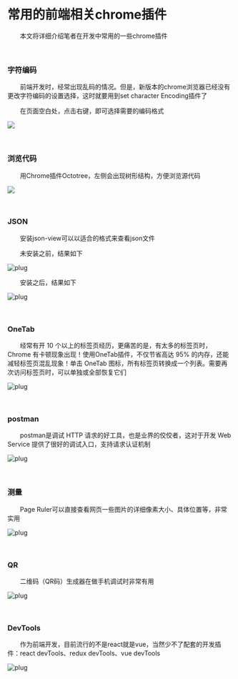 # 常用的前端相关chrome插件

&emsp;&emsp;本文将详细介绍笔者在开发中常用的一些chrome插件

 

&nbsp;

### 字符编码

&emsp;&emsp;前端开发时，经常出现乱码的情况。但是，新版本的chrome浏览器已经没有更改字符编码的设置选择，这时就要用到set character Encoding插件了

&emsp;&emsp;在页面空白处，点击右键，即可选择需要的编码格式

![](https://pic.xiaohuochai.site/blog/chromePlug8.png)
 

&nbsp;

### 浏览代码

&emsp;&emsp;用Chrome插件Octotree，左侧会出现树形结构，方便浏览源代码

![](https://pic.xiaohuochai.site/blog/chromePlug1.png)
 

&nbsp;

### JSON

&emsp;&emsp;安装json-view可以以适合的格式来查看json文件

&emsp;&emsp;未安装之前，结果如下

![plug](https://pic.xiaohuochai.site/blog/chromePlug2.png)

&emsp;&emsp;安装之后，结果如下

![plug](https://pic.xiaohuochai.site/blog/chromePlug3.png)
 

&nbsp;

### OneTab

&emsp;&emsp;经常有开 10 个以上的标签页经历，更痛苦的是，有太多的标签页时，Chrome 有卡顿现象出现！使用OneTab插件，不仅节省高达 95% 的内存，还能减轻标签页混乱现象！单击 OneTab 图标，所有标签页转换成一个列表。需要再次访问标签页时，可以单独或全部恢复它们

![plug](https://pic.xiaohuochai.site/blog/chromePlug4.png)
 
 

&nbsp;

### postman

&emsp;&emsp;postman是调试 HTTP 请求的好工具，也是业界的佼佼者，这对于开发 Web Service 提供了很好的调试入口，支持请求认证机制

![plug](https://pic.xiaohuochai.site/blog/chromePlug5.png)
 

&nbsp;

### 测量

&emsp;&emsp;Page Ruler可以直接查看网页一些图片的详细像素大小、具体位置等，非常实用

![plug](https://pic.xiaohuochai.site/blog/chromePlug6.png)
 

&nbsp;

### QR

&emsp;&emsp;二维码（QR码）生成器在做手机调试时非常有用

![plug](https://pic.xiaohuochai.site/blog/chromePlug7.png)
 
 

&nbsp;

### DevTools

&emsp;&emsp;作为前端开发，目前流行的不是react就是vue，当然少不了配套的开发插件：react devTools、redux devTools、vue devTools

![plug](https://pic.xiaohuochai.site/blog/chromePlug8.png)

